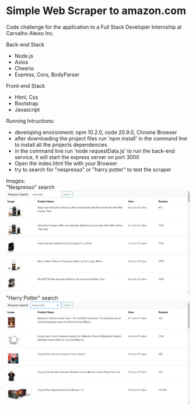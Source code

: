 # Simple Web Scraper to amazon.com

Code challenge for the application to a Full Stack Developer Internship
at Carvalho Aleixo Inc.<br>

Back-end Stack

- Node.js
- Axios
- Cheerio
- Express, Cors, BodyParser

Front-end Stack

- Html, Css
- Bootstrap
- Javascript

Running Intructions:

- developing environment: npm 10.2.0, node 20.9.0, Chrome Browser
- after downloading the project files run 'npm install' in the command line to install all the projects dependencies
- in the command line run 'node requestData.js' to run the back-end service, it will start the express server on port 3000
- Open the index.html file with your Browser
- try to search for "nespresso" or "harry potter" to test the scraper

Images:<br>
"Nespresso" search <br>
![search for nespresso](search_nespresso.png)<br>
"Harry Potter" search <br>
![search for Harry Potter](search_harry_potter.png)<br>
